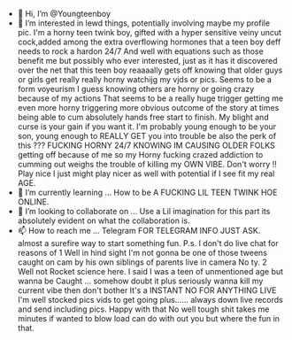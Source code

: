 - 👋 Hi, I’m @Youngteenboy
- 👀 I’m interested in lewd things, potentially involving maybe my profile pic.
I'm a horny teen twink boy, gifted with a hyper sensitive veiny uncut cock,added among the extra overflowing hormones that a teen boy deff needs to rock a hardon 24/7
And well with equations such as those benefit me but possibly who ever interested, just as it has it discovered over the net that this teen boy reaaaally gets off knowing
that older guys or girls get really really horny watchijg my vjds or pics. Seems to be a form voyeurism I guess knowing others are horny or going crazy because of my actions
That seems to be a really huge trigger getting me even more horny triggering more obvious outcome of the story at times being able to cum absolutely hands free start to finish.
My blight and curse is your gain if you want it. I'm probably young enough to be your son, young enough to REALLY GET you into trouble be also the perk of this ??? FUCKING HORNY 24/7 KNOWING 
IM CAUSING OLDER FOLKS getting off because of me so my Horny fucking crazed addiction to cumming out weighs the trouble of killing my OWN VIBE.
Don't worry !! Play nice I just might play nicer as well with potential if I see fit my real AGE.
- 🌱 I’m currently learning ... How to be A FUCKING  LIL TEEN TWINK HOE ONLINE.
- 💞️ I’m looking to collaborate on ... Use a Lil imagination for this part its absolutely evident on what the collaboration is.
- 📫 How to reach me ... Telegram FOR TELEGRAM INFO JUST ASK. almost a surefire way to start something fun. P.s. I don't do live chat for reasons of 1 Well in hind sight I'm not gonna be one of those tweens caught on cam by his own siblings of parents live in camera No ty. 2 Well not 
Rocket science here. I said I was a teen of unmentioned age but wanna be Caught ... somehow doubt it plus seriously wanna kill my current vibe then don't bother
It's a INSTANT NO FOR ANYTHING LIVE I'm well stocked pics vids to get going plus...... always down live records and send including pics.
Happy with that No well tough shit takes me minutes if wanted to blow load can do with out you but where the fun in that.
<!---
MyHugeTeenVeinyCock/MyHugeTeenVeinyCock is a ✨ special ✨ repository because its `README.md` (this file) appears on your GitHub profile.
You can click the Preview link to take a look at your changes.
--->
